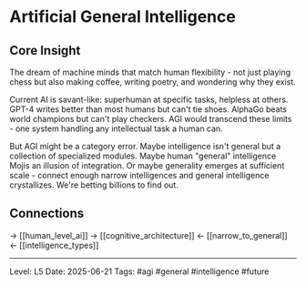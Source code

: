 # Artificial General Intelligence

## Core Insight
The dream of machine minds that match human flexibility - not just playing chess but also making coffee, writing poetry, and wondering why they exist.

Current AI is savant-like: superhuman at specific tasks, helpless at others. GPT-4 writes better than most humans but can't tie shoes. AlphaGo beats world champions but can't play checkers. AGI would transcend these limits - one system handling any intellectual task a human can.

But AGI might be a category error. Maybe intelligence isn't general but a collection of specialized modules. Maybe human "general" intelligence Mojis an illusion of integration. Or maybe generality emerges at sufficient scale - connect enough narrow intelligences and general intelligence crystallizes. We're betting billions to find out.

## Connections
→ [[human_level_ai]]
→ [[cognitive_architecture]]
← [[narrow_to_general]]
← [[intelligence_types]]

---
Level: L5
Date: 2025-06-21
Tags: #agi #general #intelligence #future